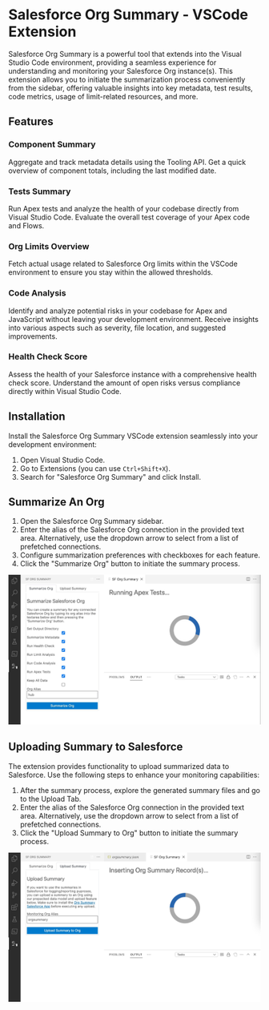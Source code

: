 # Salesforce Org Summary - VSCode Extension

Salesforce Org Summary is a powerful tool that extends into the Visual Studio Code environment, providing a seamless experience for understanding and monitoring your Salesforce Org instance(s). This extension allows you to initiate the summarization process conveniently from the sidebar, offering valuable insights into key metadata, test results, code metrics, usage of limit-related resources, and more.

## Features

### Component Summary

Aggregate and track metadata details using the Tooling API. Get a quick overview of component totals, including the last modified date.

### Tests Summary

Run Apex tests and analyze the health of your codebase directly from Visual Studio Code. Evaluate the overall test coverage of your Apex code and Flows.

### Org Limits Overview

Fetch actual usage related to Salesforce Org limits within the VSCode environment to ensure you stay within the allowed thresholds.

### Code Analysis

Identify and analyze potential risks in your codebase for Apex and JavaScript without leaving your development environment. Receive insights into various aspects such as severity, file location, and suggested improvements.

### Health Check Score

Assess the health of your Salesforce instance with a comprehensive health check score. Understand the amount of open risks versus compliance directly within Visual Studio Code.

## Installation

Install the Salesforce Org Summary VSCode extension seamlessly into your development environment:

1. Open Visual Studio Code.
2. Go to Extensions (you can use `Ctrl+Shift+X`).
3. Search for "Salesforce Org Summary" and click Install.

## Summarize An Org
    
1. Open the Salesforce Org Summary sidebar.
2. Enter the alias of the Salesforce Org connection in the provided text area. Alternatively, use the dropdown arrow to select from a list of prefetched connections.
3. Configure summarization preferences with checkboxes for each feature.
4. Click the "Summarize Org" button to initiate the summary process.

[![Summarization Process View](media/summarize.jpg)](https://github.com/SF-Org-Summary/sf-org-summary-vsce)

## Uploading Summary to Salesforce

The extension provides functionality to upload summarized data to Salesforce. Use the following steps to enhance your monitoring capabilities:
    
1. After the summary process, explore the generated summary files and go to the Upload Tab.
2. Enter the alias of the Salesforce Org connection in the provided text area. Alternatively, use the dropdown arrow to select from a list of prefetched connections.
4. Click the "Upload Summary to Org" button to initiate the summary process.

[![Summarization Process View](media/upload.jpg)](https://github.com/SF-Org-Summary/sf-org-summary-vsce)